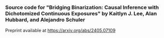 ### Source code for "Bridging Binarization: Causal Inference with Dichotomized Continuous Exposures" by Kaitlyn J. Lee, Alan Hubbard, and Alejandro Schuler

Preprint available at https://arxiv.org/abs/2405.07109
